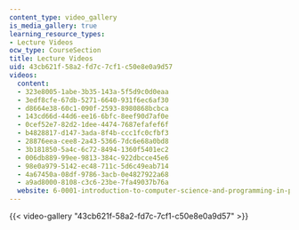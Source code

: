 ```yaml
---
content_type: video_gallery
is_media_gallery: true
learning_resource_types:
- Lecture Videos
ocw_type: CourseSection
title: Lecture Videos
uid: 43cb621f-58a2-fd7c-7cf1-c50e8e0a9d57
videos:
  content:
  - 323e8005-1abe-3b35-143a-5f5d9c0d0eaa
  - 3edf8cfe-67db-5271-6640-931f6ec6af30
  - d8664e38-60c1-090f-2593-8980868bcbca
  - 143cd66d-44d6-ee16-6bfc-8eef90d7af0e
  - 0cef52e7-82d2-1dee-4474-7687efafef6f
  - b4828817-d147-3ada-8f4b-ccc1fc0cfbf3
  - 28876eea-cee8-2a43-5366-7dc6e68a0bd8
  - 3b181850-5a4c-6c72-8494-1360f5401ec2
  - 006db889-99ee-9813-384c-922dbcce45e6
  - 98e0a979-5142-ec48-711c-5d6c49eab714
  - 4a67450a-08df-9786-3acb-0e4827922a68
  - a9ad8000-8108-c3c6-23be-7fa49037b76a
  website: 6-0001-introduction-to-computer-science-and-programming-in-python-fall-2016
---
```



{{< video-gallery "43cb621f-58a2-fd7c-7cf1-c50e8e0a9d57" >}}

